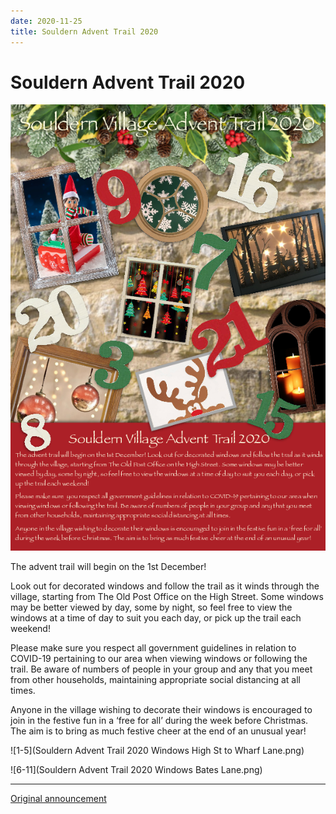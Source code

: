 ```yaml
---
date: 2020-11-25
title: Souldern Advent Trail 2020
---
```


# Souldern Advent Trail 2020

![](souldern-advent-2020-poster.png)


The advent trail will begin on the 1st December! 

Look out for decorated windows and follow the trail as it winds
through the village, starting from The Old Post Office on the High
Street. Some windows may be better viewed by day, some by night, so
feel free to view the windows at a time of day to suit you each day,
or pick up the trail each weekend!

Please make sure you respect all government guidelines in relation to
COVID-19 pertaining to our area when viewing windows or following the
trail. Be aware of numbers of people in your group and any that you
meet from other households, maintaining appropriate social distancing
at all times.

Anyone in the village wishing to decorate their windows is encouraged
to join in the festive fun in a ‘free for all’ during the week before
Christmas. The aim is to bring as much festive cheer at the end of an
unusual year!


![1-5](Souldern Advent Trail 2020 Windows High St to Wharf Lane.png)

![6-11](Souldern Advent Trail 2020 Windows Bates Lane.png)



---

[Original announcement](souldern-advent-2020)
